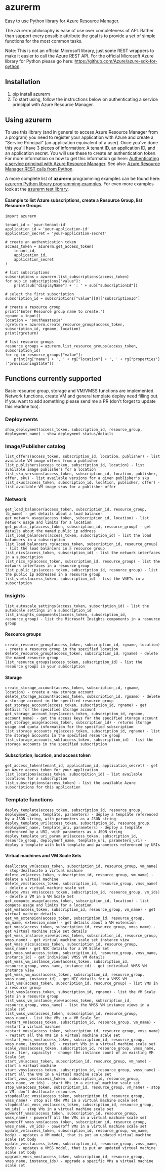 # azurerm
Easy to use Python library for Azure Resource Manager.

The azurerm philosophy is ease of use over completeness of API. Rather than support every possible attribute the goal is to provide a set of simple functions for the most common tasks. 

Note: This is not an official Microsoft library, just some REST wrappers to make it easier to call the Azure REST API. For the official Microsoft Azure library for Python please go here: <a href="https://github.com/Azure/azure-sdk-for-python">https://github.com/Azure/azure-sdk-for-python</a>.

## Installation
1. pip install azurerm
2. To start using, follow the instructions below on authenticating a service principal with Azure Resource Manager.

## Using azurerm
To use this library (and in general to access Azure Resource Manager from a program) you need to register your application with Azure and create a "Service Principal" (an application equivalent of a user). Once you've done this you'll have 3 pieces of information: A tenant ID, an application ID, and an application secret. You will use these to create an authentication token. For more information on how to get this information go here: <a href ="https://azure.microsoft.com/en-us/documentation/articles/resource-group-authenticate-service-principal/">Authenticating a service principal with Azure Resource Manager</a>. See also: <a href="https://msftstack.wordpress.com/2016/01/05/azure-resource-manager-authentication-with-python/">Azure Resource Manager REST calls from Python</a>.

A more complete list of **azurerm** programming examples can be found here: <a href="https://github.com/gbowerman/azurerm/blob/master/examples.md">azurerm Python library programming examples</a>. For even more examples look at the <a href="https://github.com/gbowerman/azurerm/tree/master/tests">azurerm test library</a>.

#### Example to list Azure subscriptions, create a Resource Group, list Resource Groups
```
import azurerm

tenant_id = 'your-tenant-id'
application_id = 'your-application-id'
application_secret = 'your-application-secret'

# create an authentication token
access_token = azurerm.get_access_token(
    tenant_id,
    application_id,
    application_secret
)

# list subscriptions
subscriptions = azurerm.list_subscriptions(access_token)
for sub in subscriptions["value"]:
    print(sub["displayName"] + ': ' + sub["subscriptionId"])

# select the first subscription
subscription_id = subscriptions["value"][0]["subscriptionId"]

# create a resource group
print('Enter Resource group name to create.')
rgname = input()
location = 'southeastasia'
rgreturn = azurerm.create_resource_group(access_token, subscription_id, rgname, location)
print(rgreturn)

# list resource groups
resource_groups = azurerm.list_resource_groups(access_token, subscription_id)
for rg in resource_groups["value"]:
    print(rg["name"] + ', ' + rg["location"] + ', ' + rg["properties"]["provisioningState"])
```    
## Functions currently supported
Basic resource group, storage and VM/VMSS functions are implemented. Network functions, create VM and general template deploy need filling out. If you want to add something please send me a PR (don't forget to update this readme too).

### Deployments
```
show_deployment(access_token, subscription_id, resource_group, deployment_name) - show deployment status/details
```

### Image/Publisher catalog
```
list_offers(access_token, subscription_id, location, publisher) - list available VM image offers from a publisher
list_publishers(access_token, subscription_id, location) - list available image publishers for a location
list_sku_versions(access_token, subscription_id, location, publisher, offer, sku) - list available versions for a given publisher's sku
list_skus(access_token, subscription_id, location, publisher, offer) - list available VM image skus for a publisher offer
```

### Network
```
get_load_balancer(access_token, subscription_id, resource_group, lb_name) - get details about a load balancer
get_network_usage(access_token, subscription_id, location) - list network usage and limits for a location
get_public_ip(access_token, subscription_id, resource_group) - get details about the named public ip address
list_load_balancers(access_token, subscription_id) - list the load balancers in a subscription
list_load_balancers_rg(access_token, subscription_id, resource_group) - list the load balancers in a resource group
list_nics(access_token, subscription_id) - list the network interfaces in a subscription
list_nics_rg(access_token, subscription_id, resource_group) - list the network interfaces in a resource group
list_public_ips(access_token, subscription_id, resource_group) - list the public ip addresses in a resource group
list_vnets(access_token, subscription_id) - list the VNETs in a subscription
```

### Insights
```
list_autoscale_settings(access_token, subscription_id) - list the autoscale settings in a subscription_id
list_insights_components(access_token, subscription_id, resource_group) - list the Microsoft Insights components in a resource group	
```

#### Resource groups
```
create_resource_group(access_token, subscription_id, rgname, location) - create a resource group in the specified location  
delete_resource_group(access_token, subscription_id, rgname) - delete the named resource group  
list_resource_groups(access_token, subscription_id) - list the resource groups in your subscription  
```

#### Storage
```
create_storage_account(access_token, subscription_id, rgname, location) - create a new storage account
delete_storage_account(access_token, subscription_id, rgname) - delete a storage account in the specified resource group
get_storage_account(access_token, subscription_id, rgname) - get details for the specified storage account
get_storage_account_keys(access_token, subscription_id, rgname, account_name) - get the access keys for the specified storage account
get_storage_usage(access_token, subscription_id) - returns storage usage and quota information for the specified subscription
list_storage_accounts_rg(access_token, subscription_id, rgname) - list the storage accounts in the specified resource group
list_storage_accounts_sub(access_token, subscription_id) - list the storage accounts in the specified subscription
```

#### Subscription, location, and access token
```
get_access_token(tenant_id, application_id, application_secret) - get an Azure access token for your application
list_locations(access_token, subscrpition_id) - list available locations for a subscription
list_subscriptions(access_token) - list the available Azure subscriptions for this application  
```

### Template functions
```
deploy_template(access_token, subscription_id, resource_group, deployment_name, template, parameters) - deploy a template referenced by a JSON string, with parameters as a JSON string
deploy_template_uri(access_token, subscription_id, resource_group, deployment_name, template_uri, parameters) - deploy a template referenced by a URI, with parameters as a JSON string
deploy_template_uri_param_uri(access_token, subscription_id, resource_group, deployment_name, template_uri, parameters_uri) - deploy a template with both template and parameters referenced by URIs
```

#### Virtual machines and VM Scale Sets
```
deallocate_vm(access_token, subscription_id, resource_group, vm_name) - stop-deallocate a virtual machine
delete_vm(access_token, subscription_id, resource_group, vm_name) - delete a virtual machine
delete_vmss(access_token, subscription_id, resource_group, vmss_name) - delete a virtual machine scale set
delete_vmss_vms(access_token, subscription_id, resource_group, vm_ids) - delete a VM in a VM Scale Set
get_compute_usage(access_token, subscription_id, location) - list compute usage and limits for a location
get_vm(access_token, subscription_id, resource_group, vm_name) - get virtual machine details
get_vm_extension(access_token, subscription_id, resource_group, vm_name, extension_name) - get details about a VM extension
get_vmss(access_token, subscription_id, resource_group, vmss_name) - get virtual machine scale set details
get_vmss_instance_view(access_token, subscription_id, resource_group, vmss_name) - get virtual machine scale set instance view
get_vmss_nics(access_token, subscription_id, resource_group, vmss_name) - get NIC details for a VM Scale Set
get_vmss_vm(access_token, subscription_id, resource_group, vmss_name, instance_id) - get individual VMSS VM details
get_vmss_vm_instance_view(access_token, subscription_id, resource_group, vmss_name, instance_id) - get individual VMSS VM instance view
get_vmss_vm_nics(access_token, subscription_id, resource_group, vmss_name, instance_id) - get NIC details for a VMSS VM
list_vms(access_token, subscription_id, resource_group) - list VMs in a resource group
list_vmss(access_token, subscription_id, rgname) - list the VM Scale Sets in a resource group
list_vmss_vm_instance_view(access_token, subscription_id, resource_group, vmss_name) - list the VMSS VM instance views in a scale set
list_vmss_vms(access_token, subscription_id, resource_group, vmss_name) - list the VMs in a VM Scale Set
restart_vm(access_token, subscription_id, resource_group, vm_name) - restart a virtual machine
restart_vmss(access_token, subscription_id, resource_group, vmss_name) - restart all the VMs in a virtual machine scale set
restart_vmss_vms(access_token, subscription_id, resource_group, vmss_name, instance_id) - restart VMs in a virtual machine scale set
scale_vmss(access_token, subscription_id, resource_group, vmss_name, size, tier, capacity) - change the instance count of an existing VM Scale Set
start_vm(access_token, subscription_id, resource_group, vm_name) - start a virtual machine
start_vmss(access_token, subscription_id, resource_group, vmss_name) - start all the VMs in a virtual machine scale set
start_vmss_vms(access_token, subscription_id, resource_group, vmss_name, vm_ids) - start VMs in a virtual machine scale set
stop_vm(access_token, subscription_id, resource_group, vm_name) - stop a VM, don't deallocate resources
stopdealloc_vmss(access_token, subscription_id, resource_group, vmss_name) - stop all the VMs in a virtual machine scale set
stopdealloc_vmss_vms(access_token, subscription_id, resource_group, vm_ids) - stop VMs in a virtual machine scale set
poweroff_vmss(access_token, subscription_id, resource_group, vmss_name) - poweroff all the VMs in a virtual machine scale set
poweroff_vmss_vms(access_token, subscription_id, resource_group, vmss_name, vm_ids) - poweroff VMs in a virtual machine scale set
update_vm(access_token, subscription_id, resource_group, vm_name, body) - updates a VM model, that is put an updated virtual machine scale set body
update_vmss(access_token, subscription_id, resource_group, vmss_name, body) - updates a VMSS model, that is put an updated virtual machine scale set body
upgrade_vmss_vms(access_token, subscription_id, resource_group, vmss_name, instance_ids) - upgrade a specific VMs a virtual machine scale set
```